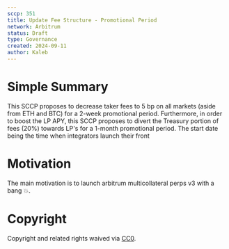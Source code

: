 ```yaml
---
sccp: 351
title: Update Fee Structure - Promotional Period
network: Arbitrum
status: Draft
type: Governance
created: 2024-09-11
author: Kaleb
---
```


# Simple Summary

This SCCP proposes to decrease taker fees to 5 bp on all markets (aside from ETH and BTC) for a 2-week promotional period. Furthermore, in order to boost the LP APY, this SCCP proposes to divert the Treasury portion of fees (20%) towards LP's for a 1-month promotional period.
The start date being the time when integrators launch their front

# Motivation

The main motivation is to launch arbitrum multicollateral  perps v3 with a bang 💥.

# Copyright
Copyright and related rights waived via [CC0](https://creativecommons.org/publicdomain/zero/1.0/).
